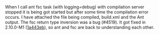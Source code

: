 When I call ant fsc task (with logging=debug) with compilation server stopped it is being got started but after some time the compilation error occurs. I have attached the file being compiled, build.xml and the Ant output.
The fsc return type inversion was a bug (#4519). It got fixed in 2.10.0-M1 ([1a443eb](https://github.com/scala/scala/commit/1a443ebb205a2e79951d212567fca0d7bd7dcd7e)), so ant and fsc are back to understanding each other.
